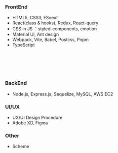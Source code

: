 ### FrontEnd

- HTML5, CSS3, ESnext
- React(class & hooks), Redux, React-query
- CSS in JS ：styled-components, emotion
- Material UI, Ant design
- Webpack, Vite, Babel, Postcss, Pnpm
- TypeScript

<br>
<br>
<br>
<br>

### BackEnd

- Node.js, Express.js, Sequelize, MySQL, AWS EC2

### UI/UX
- UX/UI Design Procedure
- Adobe XD, Figma

### Other
- Scheme
